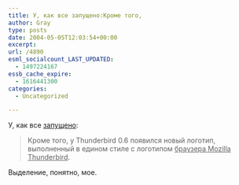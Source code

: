 ```yaml
---
title: У, как все запущено:Кроме того,
author: Gray
type: posts
date: 2004-05-05T12:03:54+00:00
excerpt:
url: /4890
esml_socialcount_LAST_UPDATED:
  - 1497224167
essb_cache_expire:
  - 1616441300
categories:
  - Uncategorized

---
```








У, как все <a href="http://soft.compulenta.ru/2004/5/5/46658/" target="_blank">запущено</a>:

> Кроме того, у Thunderbird 0.6 появился новый логотип, выполненный в едином стиле с логотипом <u>браузера Mozilla Thunderbird</u>.

Выделение, понятно, мое.